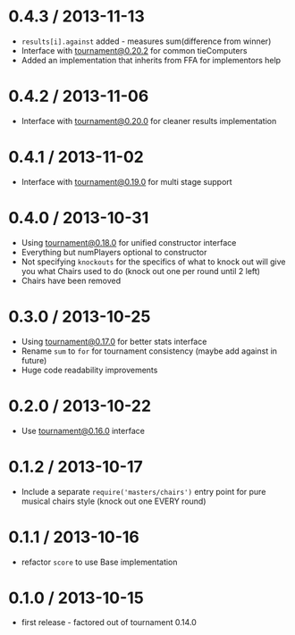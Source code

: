 0.4.3 / 2013-11-13
==================
  * `results[i].against` added - measures sum(difference from winner)
  * Interface with tournament@0.20.2 for common tieComputers
  * Added an implementation that inherits from FFA for implementors help

0.4.2 / 2013-11-06
==================
  * Interface with tournament@0.20.0 for cleaner results implementation

0.4.1 / 2013-11-02
==================
  * Interface with tournament@0.19.0 for multi stage support

0.4.0 / 2013-10-31
==================
  * Using tournament@0.18.0 for unified constructor interface
  * Everything but numPlayers optional to constructor
  * Not specifying `knockouts` for the specifics of what to knock out will give you what Chairs used to do (knock out one per round until 2 left)
  * Chairs have been removed

0.3.0 / 2013-10-25
==================
  * Using tournament@0.17.0 for better stats interface
  * Rename `sum` to `for` for tournament consistency (maybe add against in future)
  * Huge code readability improvements

0.2.0 / 2013-10-22
==================
  * Use tournament@0.16.0 interface

0.1.2 / 2013-10-17
==================
  * Include a separate `require('masters/chairs')` entry point for pure musical chairs style (knock out one EVERY round)

0.1.1 / 2013-10-16
==================
  * refactor `score` to use Base implementation

0.1.0 / 2013-10-15
==================
  * first release - factored out of tournament 0.14.0
